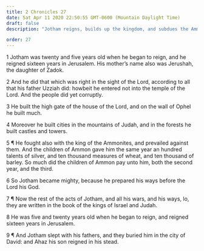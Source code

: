 ```yaml
---
title: 2 Chronicles 27
date: Sat Apr 11 2020 22:50:55 GMT-0600 (Mountain Daylight Time)
draft: false
description: "Jotham reigns, builds up the kingdom, and subdues the Ammonites."

order: 27
---
```

    
1 Jotham was twenty and five years old when he began to reign, and he reigned sixteen years in Jerusalem. His mother’s name also was Jerushah, the daughter of Zadok.

2 And he did that which was right in the sight of the Lord, according to all that his father Uzziah did: howbeit he entered not into the temple of the Lord. And the people did yet corruptly.

3 He built the high gate of the house of the Lord, and on the wall of Ophel he built much.

4 Moreover he built cities in the mountains of Judah, and in the forests he built castles and towers.

5 ¶ He fought also with the king of the Ammonites, and prevailed against them. And the children of Ammon gave him the same year an hundred talents of silver, and ten thousand measures of wheat, and ten thousand of barley. So much did the children of Ammon pay unto him, both the second year, and the third.

6 So Jotham became mighty, because he prepared his ways before the Lord his God.

7 ¶ Now the rest of the acts of Jotham, and all his wars, and his ways, lo, they are written in the book of the kings of Israel and Judah.

8 He was five and twenty years old when he began to reign, and reigned sixteen years in Jerusalem.

9 ¶ And Jotham slept with his fathers, and they buried him in the city of David: and Ahaz his son reigned in his stead.
